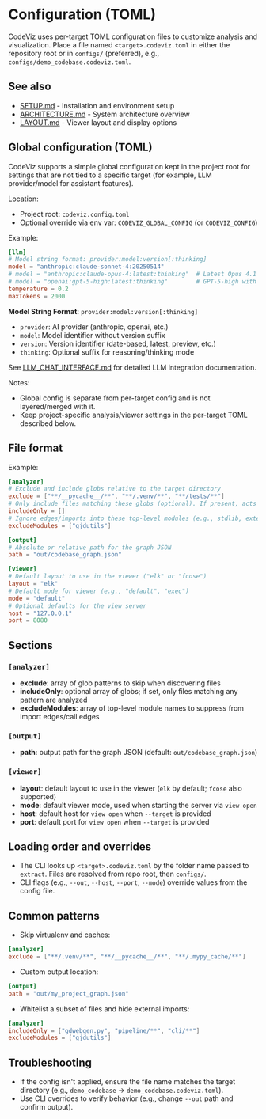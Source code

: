 # Configuration (TOML)

CodeViz uses per-target TOML configuration files to customize analysis and visualization. Place a file named `<target>.codeviz.toml` in either the repository root or in `configs/` (preferred), e.g., `configs/demo_codebase.codeviz.toml`.

## See also

- [SETUP.md](SETUP.md) - Installation and environment setup
- [ARCHITECTURE.md](ARCHITECTURE.md) - System architecture overview
- [LAYOUT.md](LAYOUT.md) - Viewer layout and display options

## Global configuration (TOML)

CodeViz supports a simple global configuration kept in the project root for settings that are not tied to a specific target (for example, LLM provider/model for assistant features).

Location:

- Project root: `codeviz.config.toml`
- Optional override via env var: `CODEVIZ_GLOBAL_CONFIG` (or `CODEVIZ_CONFIG`)

Example:
```toml
[llm]
# Model string format: provider:model:version[:thinking]
model = "anthropic:claude-sonnet-4:20250514"
# model = "anthropic:claude-opus-4:latest:thinking"  # Latest Opus 4.1 in thinking mode
# model = "openai:gpt-5-high:latest:thinking"        # GPT-5-high with thinking mode (when available)
temperature = 0.2
maxTokens = 2000
```

**Model String Format**: `provider:model:version[:thinking]`
- `provider`: AI provider (anthropic, openai, etc.)
- `model`: Model identifier without version suffix
- `version`: Version identifier (date-based, latest, preview, etc.)  
- `thinking`: Optional suffix for reasoning/thinking mode

See [LLM_CHAT_INTERFACE.md](LLM_CHAT_INTERFACE.md) for detailed LLM integration documentation.

Notes:
- Global config is separate from per-target config and is not layered/merged with it.
- Keep project-specific analysis/viewer settings in the per-target TOML described below.

## File format

Example:
```toml
[analyzer]
# Exclude and include globs relative to the target directory
exclude = ["**/__pycache__/**", "**/.venv/**", "**/tests/**"]
# Only include files matching these globs (optional). If present, acts as a whitelist.
includeOnly = []
# Ignore edges/imports into these top-level modules (e.g., stdlib, external libs)
excludeModules = ["gjdutils"]

[output]
# Absolute or relative path for the graph JSON
path = "out/codebase_graph.json"

[viewer]
# Default layout to use in the viewer ("elk" or "fcose")
layout = "elk"
# Default mode for viewer (e.g., "default", "exec")
mode = "default"
# Optional defaults for the view server
host = "127.0.0.1"
port = 8080
```

## Sections

### `[analyzer]`
- **exclude**: array of glob patterns to skip when discovering files
- **includeOnly**: optional array of globs; if set, only files matching any pattern are analyzed
- **excludeModules**: array of top-level module names to suppress from import edges/call edges

### `[output]`
- **path**: output path for the graph JSON (default: `out/codebase_graph.json`)

### `[viewer]`
- **layout**: default layout to use in the viewer (`elk` by default; `fcose` also supported)
- **mode**: default viewer mode, used when starting the server via `view open`
- **host**: default host for `view open` when `--target` is provided
- **port**: default port for `view open` when `--target` is provided

## Loading order and overrides

- The CLI looks up `<target>.codeviz.toml` by the folder name passed to `extract`. Files are resolved from repo root, then `configs/`.
- CLI flags (e.g., `--out`, `--host`, `--port`, `--mode`) override values from the config file.

## Common patterns

- Skip virtualenv and caches:
```toml
[analyzer]
exclude = ["**/.venv/**", "**/__pycache__/**", "**/.mypy_cache/**"]
```

- Custom output location:
```toml
[output]
path = "out/my_project_graph.json"
```

- Whitelist a subset of files and hide external imports:
```toml
[analyzer]
includeOnly = ["gdwebgen.py", "pipeline/**", "cli/**"]
excludeModules = ["gjdutils"]
```

## Troubleshooting

- If the config isn't applied, ensure the file name matches the target directory (e.g., `demo_codebase` → `demo_codebase.codeviz.toml`).
- Use CLI overrides to verify behavior (e.g., change `--out` path and confirm output).